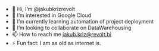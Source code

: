 - 👋 Hi, I’m @jakubkrizrevolt
- 👀 I’m interested in Google Cloud
- 🌱 I’m currently learning automation of project deployment
- 💞️ I’m looking to collaborate on DataWarehousing
- 📫 How to reach me jakub.kriz@revolt.bi
- ⚡ Fun fact: I am as old as internet is.

<!---
jakubkrizrevolt/jakubkrizrevolt is a ✨ special ✨ repository because its `README.md` (this file) appears on your GitHub profile.
You can click the Preview link to take a look at your changes.
--->
